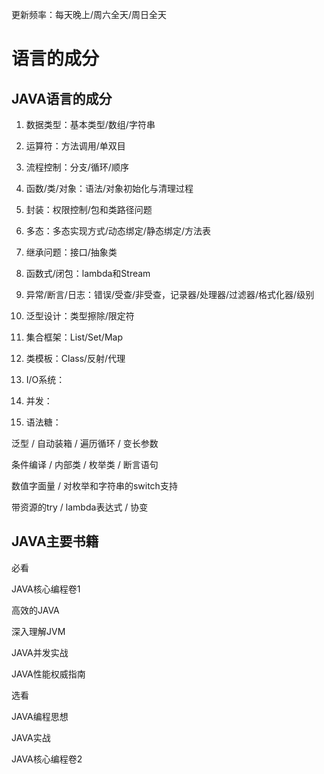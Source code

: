 更新频率：每天晚上/周六全天/周日全天

# 语言的成分

## JAVA语言的成分

1. 数据类型：基本类型/数组/字符串

2. 运算符：方法调用/单双目

3. 流程控制：分支/循环/顺序

4. 函数/类/对象：语法/对象初始化与清理过程

5. 封装：权限控制/包和类路径问题

6. 多态：多态实现方式/动态绑定/静态绑定/方法表

7. 继承问题：接口/抽象类

8. 函数式/闭包：lambda和Stream

9. 异常/断言/日志：错误/受查/非受查，记录器/处理器/过滤器/格式化器/级别

10. 泛型设计：类型擦除/限定符

11. 集合框架：List/Set/Map

12. 类模板：Class/反射/代理

13. I/O系统：

14. 并发：

15. 语法糖：

泛型 / 自动装箱 / 遍历循环 / 变长参数

条件编译 / 内部类 / 枚举类 / 断言语句

数值字面量 / 对枚举和字符串的switch支持

带资源的try / lambda表达式 / 协变

## JAVA主要书籍

必看

JAVA核心编程卷1

高效的JAVA

深入理解JVM

JAVA并发实战

JAVA性能权威指南



选看

JAVA编程思想

JAVA实战

JAVA核心编程卷2